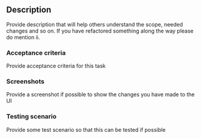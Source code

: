 ## Description
Provide description that will help others understand the scope, needed changes and so on.
If you have refactored something along the way please do mention ii.

### Acceptance criteria
Provide acceptance criteria for this task

### Screenshots
Provide a screenshot if possible to show the changes you have made to the UI

### Testing scenario
Provide some test scenario so that this can be tested if possible
